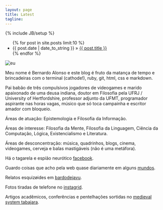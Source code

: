 ```yaml
---
layout: page
title: Latest
tagline:
---
```

{% include JB/setup %}



<ul class="posts">
  {% for post in site.posts limit:10 %}
    <li><span>{{ post.date | date_to_string }}</span> &raquo; <a href="{{ BASE_PATH }}{{ post.url }}">{{ post.title }}</a></li>
  {% endfor %}
</ul>

![eu](http://f.cl.ly/items/0N3P431I1K0r1O131I22/bernardo_.jpg)

Meu nome é Bernardo Alonso e este blog é fruto da matança de tempo e brincadeiras com o terminal (cathode!), ruby, git, html, css e markdown.

Pai babão de três compulsivos jogadores de videogames e marido apaixonado de uma deusa indiana, doutor em Filosofia pela UFRJ / University of Hertfordshire, professor adjunto da UFMT, programador aspirante nas horas vagas, músico que só toca campainha e escritor amador com bloqueio.

Áreas de atuação: Epistemologia e Filosofia da Informação.

Áreas de interesse: Filosofia da Mente, Filosofia da Linguagem, Ciência da Computação, Lógica, Existencialismo e Literatura.

Áreas de desconcentração: música, quadrinhos, blogs, cinema, videogames, cerveja e balas mastigáveis (não é uma metáfora).

Há o tagarela e espião neurótico [facebook](https://www.facebook.com/bernard.alonso).

Guardo coisas que acho pela web quase diariamente em alguns [mundos](http://mundos.tumblr.com).

Relatos esquizøides em [bardodejavu](http://bardodejavu.tumblr.com).

Fotos tiradas de telefone no [instagrid](http://instagrid.me/bernardoalonso).

Artigos acadêmicos, conferências e pentelhações sortidas no [medieval system tabajara](http://buscatextual.cnpq.br/buscatextual/visualizacv.do?id=K4283265Y4).




